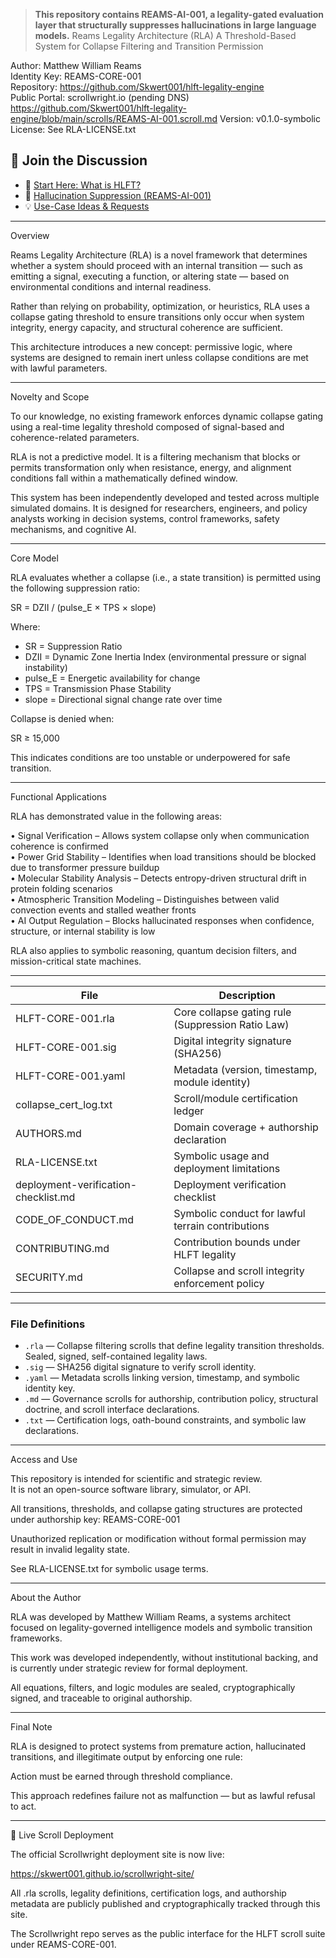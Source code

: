 > **This repository contains REAMS-AI-001, a legality-gated evaluation layer that structurally suppresses hallucinations in large language models.**
Reams Legality Architecture (RLA)
A Threshold-Based System for Collapse Filtering and Transition Permission

Author: Matthew William Reams  
Identity Key: REAMS-CORE-001  
Repository: https://github.com/Skwert001/hlft-legality-engine  
Public Portal: scrollwright.io (pending DNS)  
https://github.com/Skwert001/hlft-legality-engine/blob/main/scrolls/REAMS-AI-001.scroll.md
Version: v0.1.0-symbolic  
License: See RLA-LICENSE.txt

## 💬 Join the Discussion

- 📜 [Start Here: What is HLFT?](https://github.com/Skwert001/hlft-legality-engine/discussions/2#discussion-8906489)  
- 🧠 [Hallucination Suppression (REAMS-AI-001)](https://github.com/Skwert001/hlft-legality-engine/discussions/3#discussion-8906504)  
- 💡 [Use-Case Ideas & Requests](https://github.com/Skwert001/hlft-legality-engine/discussions/4#discussion-8906520)  

---

Overview

Reams Legality Architecture (RLA) is a novel framework that determines whether a system should proceed with an internal transition — such as emitting a signal, executing a function, or altering state — based on environmental conditions and internal readiness.

Rather than relying on probability, optimization, or heuristics, RLA uses a collapse gating threshold to ensure transitions only occur when system integrity, energy capacity, and structural coherence are sufficient.

This architecture introduces a new concept: permissive logic, where systems are designed to remain inert unless collapse conditions are met with lawful parameters.

---

Novelty and Scope

To our knowledge, no existing framework enforces dynamic collapse gating using a real-time legality threshold composed of signal-based and coherence-related parameters.

RLA is not a predictive model. It is a filtering mechanism that blocks or permits transformation only when resistance, energy, and alignment conditions fall within a mathematically defined window.

This system has been independently developed and tested across multiple simulated domains. It is designed for researchers, engineers, and policy analysts working in decision systems, control frameworks, safety mechanisms, and cognitive AI.

---

Core Model

RLA evaluates whether a collapse (i.e., a state transition) is permitted using the following suppression ratio:

  SR = DZII / (pulse_E × TPS × slope)

Where:
  - SR = Suppression Ratio  
  - DZII = Dynamic Zone Inertia Index (environmental pressure or signal instability)  
  - pulse_E = Energetic availability for change  
  - TPS = Transmission Phase Stability  
  - slope = Directional signal change rate over time

Collapse is denied when:

  SR ≥ 15,000

This indicates conditions are too unstable or underpowered for safe transition.

---

Functional Applications

RLA has demonstrated value in the following areas:

  • Signal Verification – Allows system collapse only when communication coherence is confirmed  
  • Power Grid Stability – Identifies when load transitions should be blocked due to transformer pressure buildup  
  • Molecular Stability Analysis – Detects entropy-driven structural drift in protein folding scenarios  
  • Atmospheric Transition Modeling – Distinguishes between valid convection events and stalled weather fronts  
  • AI Output Regulation – Blocks hallucinated responses when confidence, structure, or internal stability is low

RLA also applies to symbolic reasoning, quantum decision filters, and mission-critical state machines.

---

| File                                 | Description                                              |
|--------------------------------------|----------------------------------------------------------|
| HLFT-CORE-001.rla                    | Core collapse gating rule (Suppression Ratio Law)       |
| HLFT-CORE-001.sig                    | Digital integrity signature (SHA256)                    |
| HLFT-CORE-001.yaml                   | Metadata (version, timestamp, module identity)          |
| collapse_cert_log.txt               | Scroll/module certification ledger                      |
| AUTHORS.md                           | Domain coverage + authorship declaration                |
| RLA-LICENSE.txt                      | Symbolic usage and deployment limitations               |
| deployment-verification-checklist.md| Deployment verification checklist                       |
| CODE_OF_CONDUCT.md                  | Symbolic conduct for lawful terrain contributions       |
| CONTRIBUTING.md                     | Contribution bounds under HLFT legality                 |
| SECURITY.md                         | Collapse and scroll integrity enforcement policy         |

---

### File Definitions

- `.rla` — Collapse filtering scrolls that define legality transition thresholds. Sealed, signed, self-contained legality laws.
- `.sig` — SHA256 digital signature to verify scroll identity.
- `.yaml` — Metadata scrolls linking version, timestamp, and symbolic identity key.
- `.md` — Governance scrolls for authorship, contribution policy, structural doctrine, and scroll interface declarations.
- `.txt` — Certification logs, oath-bound constraints, and symbolic law declarations.

---

Access and Use

This repository is intended for scientific and strategic review.  
It is not an open-source software library, simulator, or API.

All transitions, thresholds, and collapse gating structures are protected under authorship key: REAMS-CORE-001

Unauthorized replication or modification without formal permission may result in invalid legality state.

See RLA-LICENSE.txt for symbolic usage terms.

---

About the Author

RLA was developed by Matthew William Reams, a systems architect focused on legality-governed intelligence models and symbolic transition frameworks.

This work was developed independently, without institutional backing, and is currently under strategic review for formal deployment.

All equations, filters, and logic modules are sealed, cryptographically signed, and traceable to original authorship.

---

Final Note

RLA is designed to protect systems from premature action, hallucinated transitions, and illegitimate output by enforcing one rule:

  Action must be earned through threshold compliance.

This approach redefines failure not as malfunction — but as lawful refusal to act.

---

📡 Live Scroll Deployment

The official Scrollwright deployment site is now live:

  https://skwert001.github.io/scrollwright-site/

All .rla scrolls, legality definitions, certification logs, and authorship metadata are publicly published and cryptographically tracked through this site.

The Scrollwright repo serves as the public interface for the HLFT scroll suite under REAMS-CORE-001.
